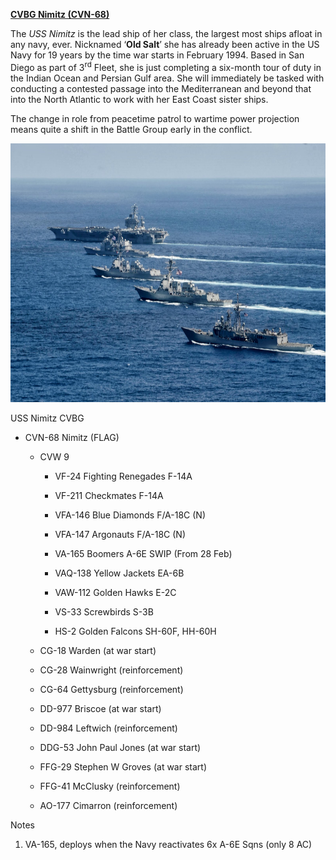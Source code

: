 [**CVBG Nimitz (CVN-68)**](https://en.wikipedia.org/wiki/USS_Nimitz)

The *USS Nimitz* is the lead ship of her class, the largest most ships
afloat in any navy, ever. Nicknamed ‘**Old Salt**’ she has already been
active in the US Navy for 19 years by the time war starts in February
1994. Based in San Diego as part of 3<sup>rd</sup> Fleet, she is just
completing a six-month tour of duty in the Indian Ocean and Persian Gulf
area. She will immediately be tasked with conducting a contested passage
into the Mediterranean and beyond that into the North Atlantic to work
with her East Coast sister ships.

The change in role from peacetime patrol to wartime power projection
means quite a shift in the Battle Group early in the conflict.

<img src="/assets\images\nato\us\navy\carriers\nimitz\image1.jpg" style="width:6.5in;height:4.31458in" />

USS Nimitz CVBG

-   CVN-68 Nimitz (FLAG)

    -   CVW 9

        -   VF-24 Fighting Renegades F-14A

        -   VF-211 Checkmates F-14A

        -   VFA-146 Blue Diamonds F/A-18C (N)

        -   VFA-147 Argonauts F/A-18C (N)

        -   VA-165 Boomers A-6E SWIP (From 28 Feb)

        -   VAQ-138 Yellow Jackets EA-6B

        -   VAW-112 Golden Hawks E-2C

        -   VS-33 Screwbirds S-3B

        -   HS-2 Golden Falcons SH-60F, HH-60H

    -   CG-18 Warden (at war start)

    -   CG-28 Wainwright (reinforcement)

    -   CG-64 Gettysburg (reinforcement)

    -   DD-977 Briscoe (at war start)

    -   DD-984 Leftwich (reinforcement)

    -   DDG-53 John Paul Jones (at war start)

    -   FFG-29 Stephen W Groves (at war start)

    -   FFG-41 McClusky (reinforcement)

    -   AO-177 Cimarron (reinforcement)

Notes

1.  VA-165, deploys when the Navy reactivates 6x A-6E Sqns (only 8 AC)
